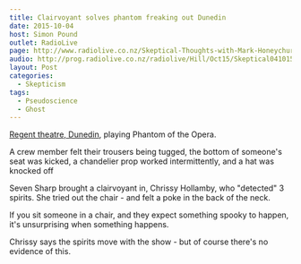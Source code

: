 ```yaml
---
title: Clairvoyant solves phantom freaking out Dunedin
date: 2015-10-04
host: Simon Pound
outlet: RadioLive
page: http://www.radiolive.co.nz/Skeptical-Thoughts-with-Mark-Honeychurch/tabid/506/articleID/101721/Default.aspx
audio: http://prog.radiolive.co.nz/radiolive/Hill/Oct15/Skeptical041015.mp3
layout: Post
categories:
  - Skepticism
tags:
  - Pseudoscience
  - Ghost
---
```


[Regent theatre, Dunedin](https://www.tvnz.co.nz/one-news/entertainment/clairvoyant-solves-phantom-freaking-out-dunedin-avid-060a2b340101010501010f1013-000000-97788d49d0df0094-e2420060dd44-a8b1), playing Phantom of the Opera.

<!-- more -->

A crew member felt their trousers being tugged, the bottom of someone's seat was kicked, a chandelier prop worked intermittently, and a hat was knocked off

Seven Sharp brought a clairvoyant in, Chrissy Hollamby, who "detected" 3 spirits. She tried out the chair - and felt a poke in the back of the neck.

If you sit someone in a chair, and they expect something spooky to happen, it's unsurprising when something happens.

Chrissy says the spirits move with the show - but of course there's no evidence of this.
